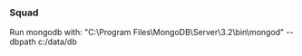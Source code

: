 ### Squad


Run mongodb with:
 		"C:\Program Files\MongoDB\Server\3.2\bin\mongod" --dbpath c:/data/db